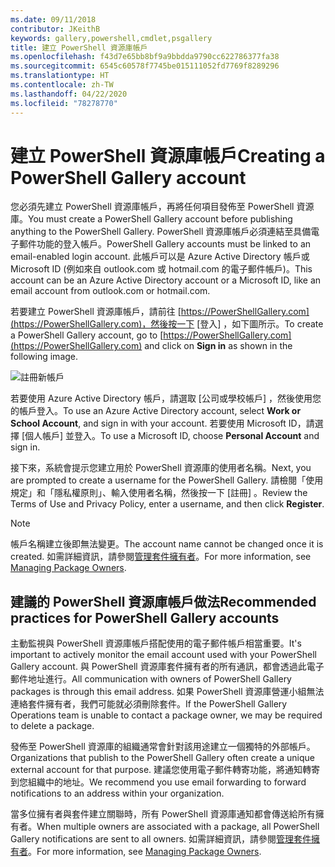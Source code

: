```yaml
---
ms.date: 09/11/2018
contributor: JKeithB
keywords: gallery,powershell,cmdlet,psgallery
title: 建立 PowerShell 資源庫帳戶
ms.openlocfilehash: f43d7e65bb8bf9a9bbdda9790cc622786377fa38
ms.sourcegitcommit: 6545c60578f7745be015111052fd7769f8289296
ms.translationtype: HT
ms.contentlocale: zh-TW
ms.lasthandoff: 04/22/2020
ms.locfileid: "78278770"
---
```

# <a name="creating-a-powershell-gallery-account"></a><span data-ttu-id="63e06-103">建立 PowerShell 資源庫帳戶</span><span class="sxs-lookup"><span data-stu-id="63e06-103">Creating a PowerShell Gallery account</span></span>

<span data-ttu-id="63e06-104">您必須先建立 PowerShell 資源庫帳戶，再將任何項目發佈至 PowerShell 資源庫。</span><span class="sxs-lookup"><span data-stu-id="63e06-104">You must create a PowerShell Gallery account before publishing anything to the PowerShell Gallery.</span></span>
<span data-ttu-id="63e06-105">PowerShell 資源庫帳戶必須連結至具備電子郵件功能的登入帳戶。</span><span class="sxs-lookup"><span data-stu-id="63e06-105">PowerShell Gallery accounts must be linked to an email-enabled login account.</span></span> <span data-ttu-id="63e06-106">此帳戶可以是 Azure Active Directory 帳戶或 Microsoft ID (例如來自 outlook.com 或 hotmail.com 的電子郵件帳戶)。</span><span class="sxs-lookup"><span data-stu-id="63e06-106">This account can be an Azure Active Directory account or a Microsoft ID, like an email account from outlook.com or hotmail.com.</span></span>

<span data-ttu-id="63e06-107">若要建立 PowerShell 資源庫帳戶，請前往 [https://PowerShellGallery.com](https://PowerShellGallery.com)，然後按一下 [登入]  ，如下圖所示。</span><span class="sxs-lookup"><span data-stu-id="63e06-107">To create a PowerShell Gallery account, go to [https://PowerShellGallery.com](https://PowerShellGallery.com) and click on **Sign in** as shown in the following image.</span></span>

![註冊新帳戶](media/creating-an-account/CreateAccount-Register.png)

<span data-ttu-id="63e06-109">若要使用 Azure Active Directory 帳戶，請選取 [公司或學校帳戶]  ，然後使用您的帳戶登入。</span><span class="sxs-lookup"><span data-stu-id="63e06-109">To use an Azure Active Directory account, select **Work or School Account**, and sign in with your account.</span></span> <span data-ttu-id="63e06-110">若要使用 Microsoft ID，請選擇 [個人帳戶]  並登入。</span><span class="sxs-lookup"><span data-stu-id="63e06-110">To use a Microsoft ID, choose **Personal Account** and sign in.</span></span>

<span data-ttu-id="63e06-111">接下來，系統會提示您建立用於 PowerShell 資源庫的使用者名稱。</span><span class="sxs-lookup"><span data-stu-id="63e06-111">Next, you are prompted to create a username for the PowerShell Gallery.</span></span> <span data-ttu-id="63e06-112">請檢閱「使用規定」和「隱私權原則」、輸入使用者名稱，然後按一下 [註冊]  。</span><span class="sxs-lookup"><span data-stu-id="63e06-112">Review the Terms of Use and Privacy Policy, enter a username, and then click **Register**.</span></span>

> [!NOTE]
> <span data-ttu-id="63e06-113">帳戶名稱建立後即無法變更。</span><span class="sxs-lookup"><span data-stu-id="63e06-113">The account name cannot be changed once it is created.</span></span> <span data-ttu-id="63e06-114">如需詳細資訊，請參閱[管理套件擁有者](managing-package-owners.md)。</span><span class="sxs-lookup"><span data-stu-id="63e06-114">For more information, see [Managing Package Owners](managing-package-owners.md).</span></span>

## <a name="recommended-practices-for-powershell-gallery-accounts"></a><span data-ttu-id="63e06-115">建議的 PowerShell 資源庫帳戶做法</span><span class="sxs-lookup"><span data-stu-id="63e06-115">Recommended practices for PowerShell Gallery accounts</span></span>

<span data-ttu-id="63e06-116">主動監視與 PowerShell 資源庫帳戶搭配使用的電子郵件帳戶相當重要。</span><span class="sxs-lookup"><span data-stu-id="63e06-116">It's important to actively monitor the email account used with your PowerShell Gallery account.</span></span> <span data-ttu-id="63e06-117">與 PowerShell 資源庫套件擁有者的所有通訊，都會透過此電子郵件地址進行。</span><span class="sxs-lookup"><span data-stu-id="63e06-117">All communication with owners of PowerShell Gallery packages is through this email address.</span></span> <span data-ttu-id="63e06-118">如果 PowerShell 資源庫營運小組無法連絡套件擁有者，我們可能就必須刪除套件。</span><span class="sxs-lookup"><span data-stu-id="63e06-118">If the PowerShell Gallery Operations team is unable to contact a package owner, we may be required to delete a package.</span></span>

<span data-ttu-id="63e06-119">發佈至 PowerShell 資源庫的組織通常會針對該用途建立一個獨特的外部帳戶。</span><span class="sxs-lookup"><span data-stu-id="63e06-119">Organizations that publish to the PowerShell Gallery often create a unique external account for that purpose.</span></span> <span data-ttu-id="63e06-120">建議您使用電子郵件轉寄功能，將通知轉寄到您組織中的地址。</span><span class="sxs-lookup"><span data-stu-id="63e06-120">We recommend you use email forwarding to forward notifications to an address within your organization.</span></span>

<span data-ttu-id="63e06-121">當多位擁有者與套件建立關聯時，所有 PowerShell 資源庫通知都會傳送給所有擁有者。</span><span class="sxs-lookup"><span data-stu-id="63e06-121">When multiple owners are associated with a package, all PowerShell Gallery notifications are sent to all owners.</span></span> <span data-ttu-id="63e06-122">如需詳細資訊，請參閱[管理套件擁有者](managing-package-owners.md)。</span><span class="sxs-lookup"><span data-stu-id="63e06-122">For more information, see [Managing Package Owners](managing-package-owners.md).</span></span>
